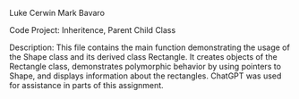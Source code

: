 Luke Cerwin 
Mark Bavaro

Code Project: Inheritence, Parent Child Class

Description: This file contains the main function demonstrating the usage of the Shape class and its derived class Rectangle. It creates objects of the Rectangle class, demonstrates polymorphic behavior by using pointers to Shape, and displays information about the rectangles. ChatGPT was used for assistance in parts of this assignment.
